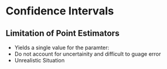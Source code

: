 # Confidence Intervals

## Limitation of Point Estimators
* Yields a single value for the paramter:
* Do not account for uncertainity and difficult to guage error
* Unrealistic Situation